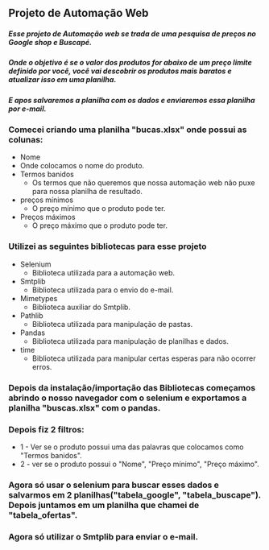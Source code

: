 ## Projeto de Automação Web

##### Esse projeto de Automação web se trada de uma pesquisa de preços no Google shop e Buscapé.

##### Onde o objetivo é se o valor dos produtos for abaixo de um preço limite definido por você, você vai descobrir os produtos mais baratos e atualizar isso em uma planilha.

##### E apos salvaremos a planilha com os dados e enviaremos essa planilha por e-mail.

### Comecei criando uma planilha "bucas.xlsx" onde possui as colunas:
 - Nome
  - Onde colocamos o nome do produto.
- Termos banidos
  - Os termos que não queremos que nossa automação web não puxe para nossa planilha de resultado.
- preços mínimos
  - O preço mínimo que o produto pode ter.
- Preços máximos
  - O preço máximo que o produto pode ter.

### Utilizei as seguintes bibliotecas para esse projeto
- Selenium
  - Biblioteca utilizada para a automação web.
- Smtplib
  - Biblioteca utilizada para o envio do e-mail.
- Mimetypes
  - Biblioteca auxiliar do Smtplib.
- Pathlib
  - Biblioteca utilizada para manipulação de pastas.
- Pandas
  - Biblioteca utilizada para manipulação de planilhas e dados.
- time
  - Biblioteca utilizada para manipular certas esperas para não ocorrer erros.

### Depois da instalação/importação das Bibliotecas começamos abrindo o nosso navegador com o selenium e exportamos a planilha "buscas.xlsx" com o pandas.

### Depois fiz 2 filtros:
- 1 - Ver se o produto possui uma das palavras que colocamos como "Termos banidos".
- 2 - ver se o produto possui o "Nome", "Preço mínimo", "Preço máximo".
### Agora só usar o selenium para buscar esses dados e salvarmos em 2 planilhas("tabela_google", "tabela_buscape"). Depois juntamos em um planilha que chamei de "tabela_ofertas".

### Agora só utilizar o Smtplib para enviar o e-mail.
